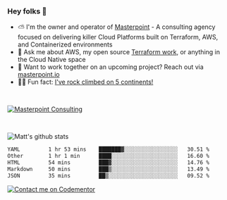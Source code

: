 

### Hey folks 👋



- ⛅️ I'm the owner and operator of [Masterpoint](https://masterpoint.io) - A consulting agency focused on delivering killer Cloud Platforms built on Terraform, AWS, and Containerized environments
- 💬 Ask me about AWS, my open source [Terraform work](https://github.com/masterpointio?q=terraform&type=&language=hcl), or anything in the Cloud Native space
- 🔨 Want to work together on an upcoming project? Reach out via [masterpoint.io](https://masterpoint.io)
- 🧗‍♂️ Fun fact: [I've rock climbed on 5 continents!](https://www.rockandice.com/videos/weekend-whippers/weekend-whipper-gunning-for-it-on-south-six-shooter/)

<br>


[![Masterpoint Consulting](https://masterpoint-public.s3.us-west-2.amazonaws.com/Logo-medium.png)](https://masterpoint.io)

<br>

![Matt's github stats](https://github-readme-stats.vercel.app/api?username=Gowiem&count_private=true&theme=cobalt&show_icons=true)

<!--START_SECTION:waka-->

```txt
YAML         1 hr 53 mins    ███████▓░░░░░░░░░░░░░░░░░   30.51 %
Other        1 hr 1 min      ████░░░░░░░░░░░░░░░░░░░░░   16.60 %
HTML         54 mins         ███▓░░░░░░░░░░░░░░░░░░░░░   14.76 %
Markdown     50 mins         ███▒░░░░░░░░░░░░░░░░░░░░░   13.49 %
JSON         35 mins         ██▒░░░░░░░░░░░░░░░░░░░░░░   09.52 %
```

<!--END_SECTION:waka-->

[![Contact me on Codementor](https://www.codementor.io/m-badges/gowiem/find-me-on-cm-b.svg)](https://www.codementor.io/@gowiem?refer=badge)
